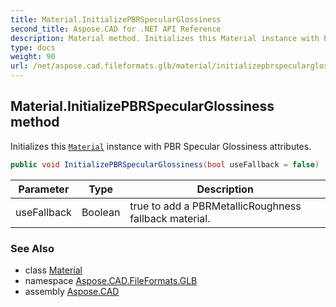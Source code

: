 ```yaml
---
title: Material.InitializePBRSpecularGlossiness
second_title: Aspose.CAD for .NET API Reference
description: Material method. Initializes this Material instance with PBR Specular Glossiness attributes
type: docs
weight: 90
url: /net/aspose.cad.fileformats.glb/material/initializepbrspecularglossiness/
---
```

## Material.InitializePBRSpecularGlossiness method

Initializes this [`Material`](../) instance with PBR Specular Glossiness attributes.

```csharp
public void InitializePBRSpecularGlossiness(bool useFallback = false)
```

| Parameter | Type | Description |
| --- | --- | --- |
| useFallback | Boolean | true to add a PBRMetallicRoughness fallback material. |

### See Also

* class [Material](../)
* namespace [Aspose.CAD.FileFormats.GLB](../../../aspose.cad.fileformats.glb/)
* assembly [Aspose.CAD](../../../)


